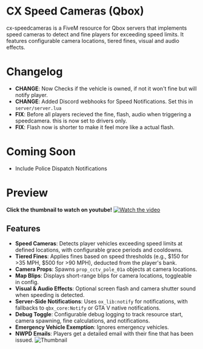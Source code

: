 # CX Speed Cameras (Qbox)
cx-speedcameras is a FiveM resource for Qbox servers that implements speed cameras to detect and fine players for exceeding speed limits. It features configurable camera locations, tiered fines, visual and audio effects.

# Changelog
- **CHANGE**: Now Checks if the vehicle is owned, if not it won't fine but will notify player.
- **CHANGE**: Added Discord webhooks for Speed Notifications. Set this in `server/server.lua`
- **FIX**: Before all players recieved the fine, flash, audio when triggering a speedcamera. this is now set to drivers only.
- **FIX**: Flash now is shorter to make it feel more like a actual flash.
# Coming Soon
- Include Police Dispatch Notifications
# Preview
**Click the thumbnail to watch on youtube!**
[![Watch the video](https://img.youtube.com/vi/ndhhUA55Grw/maxresdefault.jpg)](https://www.youtube.com/watch?v=ndhhUA55Grw)

## Features
- **Speed Cameras**: Detects player vehicles exceeding speed limits at defined locations, with configurable grace periods and cooldowns.
- **Tiered Fines**: Applies fines based on speed thresholds (e.g., $150 for >35 MPH, $500 for >90 MPH), deducted from the player's bank.
- **Camera Props**: Spawns `prop_cctv_pole_01a` objects at camera locations.
- **Map Blips**: Displays short-range blips for camera locations, toggleable in config.
- **Visual & Audio Effects**: Optional screen flash and camera shutter sound when speeding is detected.
- **Server-Side Notifications**: Uses `ox_lib:notify` for notifications, with fallbacks to `qbx_core:Notify` or GTA V native notifications.
- **Debug Toggle**: Configurable debug logging to track resource start, camera spawning, fine calculations, and notifications.
- **Emergency Vehicle Exemption**: Ignores emergency vehicles.
- **NWPD Emails**: Players get a detailed email with their fine that has been issued.
![Thumbnail](https://testing.strataservers.com/download/cx-speed.png)


